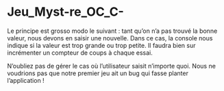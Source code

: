 # Jeu_Myst-re_OC_C-


Le principe est grosso modo le suivant : tant qu’on n’a pas trouvé la bonne valeur, nous devons en saisir une nouvelle. Dans ce cas, la console nous indique si la valeur est trop grande ou trop petite. Il faudra bien sur incrémenter un compteur de coups à chaque essai.

N’oubliez pas de gérer le cas où l’utilisateur saisit n’importe quoi. Nous ne voudrions pas que notre premier jeu ait un bug qui fasse planter l’application !
